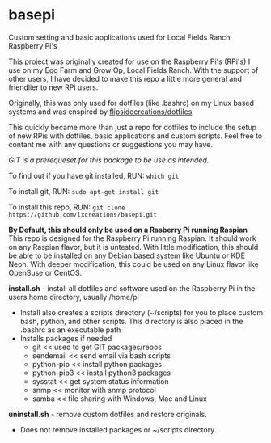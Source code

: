 # basepi
Custom setting and basic applications used for Local Fields Ranch Raspberry Pi's

This project was originally created for use on the Raspberry Pi's (RPi's) I use on my Egg Farm and Grow Op, Local Fields Ranch.
With the support of other users, I have decided to make this repo a little more general and friendlier to new RPi users.

Originally, this was only used for dotfiles (like .bashrc) on my Linux based systems and was enspired by [flipsidecreations/dotfiles](https://github.com/flipsidecreations/dotfiles).

This quickly became more than just a repo for dotfiles to include the setup of new RPis with dotfiles, basic applications and custom scripts. Feel free to contant me with any questions or suggestions you may have.

*GIT is a prerequeset for this package to be use as intended.*

To find out if you have git installed, RUN:
```which git```

To install git, RUN:
```sudo apt-get install git```

To install this repo, RUN:
```git clone https://github.com/lxcreations/basepi.git```

**By Default, this should only be used on a Rasberry Pi running Raspian**
This repo is designed for the Raspberry Pi running Raspian. It should work on any Raspian flavor, but it is untested. With little modification, this should be able to be installed on any Debian based system like Ubuntu or KDE Neon. With deeper modification, this could be used on any Linux flavor like OpenSuse or CentOS.


**install.sh** - install all dotfiles and software used on the Raspberry Pi in the users home directory, usually /home/pi
- Install also creates a scripts directory (~/scripts) for you to place custom bash, python, and other scripts. This directory is also placed in the .bashrc as an executable path
- Installs packages if needed
	- git <<  used to get GIT packages/repos
	- sendemail << send email via bash scripts
	- python-pip << install python packages
	- python-pip3 << install python3 packages
	- sysstat << get system status information
	- snmp << monitor with snmp protocol
	- samba << file sharing with Windows, Mac and Linux
		

**uninstall.sh** - remove custom dotfiles and restore originals.
- Does not remove installed packages or ~/scripts directory
